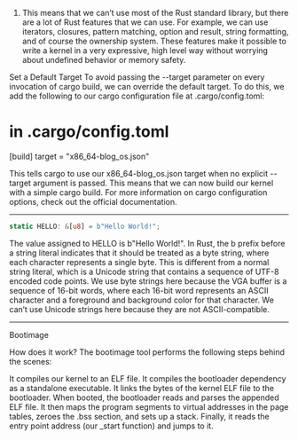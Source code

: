 1. This means that we can’t use most of the Rust standard library, but there are a lot of Rust features that we can use. For example, we can use iterators, closures, pattern matching, option and result, string formatting, and of course the ownership system. These features make it possible to write a kernel in a very expressive, high level way without worrying about undefined behavior or memory safety.

Set a Default Target
To avoid passing the --target parameter on every invocation of cargo build, we can override the default target. To do this, we add the following to our cargo configuration file at .cargo/config.toml:

# in .cargo/config.toml
[build]
target = "x86_64-blog_os.json"

This tells cargo to use our x86_64-blog_os.json target when no explicit --target argument is passed. This means that we can now build our kernel with a simple cargo build. For more information on cargo configuration options, check out the official documentation.

------

```Rust
static HELLO: &[u8] = b"Hello World!";
```

The value assigned to HELLO is b"Hello World!". In Rust, the b prefix before a string literal indicates that it should be treated as a byte string, where each character represents a single byte. This is different from a normal string literal, which is a Unicode string that contains a sequence of UTF-8 encoded code points. We use byte strings here because the VGA buffer is a sequence of 16-bit words, where each 16-bit word represents an ASCII character and a foreground and background color for that character. We can’t use Unicode strings here because they are not ASCII-compatible.

---
Bootimage 

How does it work?
The bootimage tool performs the following steps behind the scenes:

It compiles our kernel to an ELF file.
It compiles the bootloader dependency as a standalone executable.
It links the bytes of the kernel ELF file to the bootloader.
When booted, the bootloader reads and parses the appended ELF file. It then maps the program segments to virtual addresses in the page tables, zeroes the .bss section, and sets up a stack. Finally, it reads the entry point address (our _start function) and jumps to it.